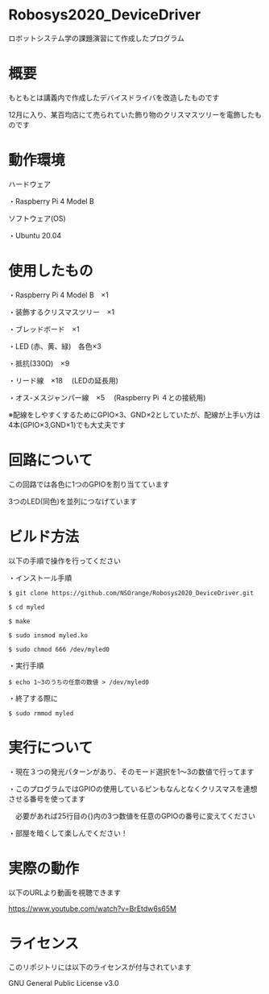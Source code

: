 # Robosys2020_DeviceDriver
ロボットシステム学の課題演習にて作成したプログラム

# 概要
もともとは講義内で作成したデバイスドライバを改造したものです

12月に入り、某百均店にて売られていた飾り物のクリスマスツリーを電飾したものです

# 動作環境
ハードウェア

・Raspberry Pi 4 Model B

ソフトウェア(OS)

・Ubuntu 20.04 
# 使用したもの
・Raspberry Pi 4 Model B　×1

・装飾するクリスマスツリー　×1

・ブレッドボード　×1

・LED (赤、黄、緑)　各色×3

・抵抗(330Ω)　×9

・リード線　×18
　(LEDの延長用)

・オス-メスジャンパー線　×5
　(Raspberry Pi ４との接続用)
 
 ※配線をしやすくするためにGPIO×3、GND×2としていたが、配線が上手い方は4本(GPIO×3,GND×1)でも大丈夫です

# 回路について
この回路では各色に1つのGPIOを割り当てています

3つのLED(同色)を並列につなげています

# ビルド方法
以下の手順で操作を行ってください

・インストール手順

`$ git clone https://github.com/NSOrange/Robosys2020_DeviceDriver.git`

`$ cd myled`

`$ make`

`$ sudo insmod myled.ko`

`$ sudo chmod 666 /dev/myled0`

・実行手順

`$ echo 1~3のうちの任意の数値 > /dev/myled0`

・終了する際に

`$ sudo rmmod myled`

# 実行について
・現在３つの発光パターンがあり、そのモード選択を1～3の数値で行ってます

・このプログラムではGPIOの使用しているピンもなんとなくクリスマスを連想させる番号を使ってます

　必要があれば25行目の{}内の3つ数値を任意のGPIOの番号に変えてください

・部屋を暗くして楽しんでください！

# 実際の動作
以下のURLより動画を視聴できます

https://www.youtube.com/watch?v=BrEtdw6s65M

# ライセンス
このリポジトリには以下のライセンスが付与されています

GNU General Public License v3.0


